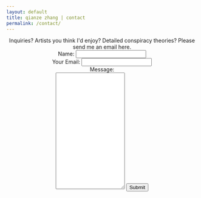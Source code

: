 ```yaml
---
layout: default
title: qianze zhang | contact
permalink: /contact/
---
```

<center>
Inquiries? Artists you think I'd enjoy? Detailed conspiracy theories? Please send me an email here.

<form method="contact" action="https://briskforms.com/go/ff489d66830256d21e49d03a0f8537c9">
<label for="Name">Name:</label>
<input type="text" name="Name" id="Name"/><br/>
<label for="Email">Your Email:</label>
<input type="text" name="Email" id="Email"/><br/>
<label for="Message">Message:</label><br/>
<textarea name="Message" rows="20" cols="20" id="Message"></textarea>
<input type="submit" name="submit" class="submit-button" />
</form>

</center>
